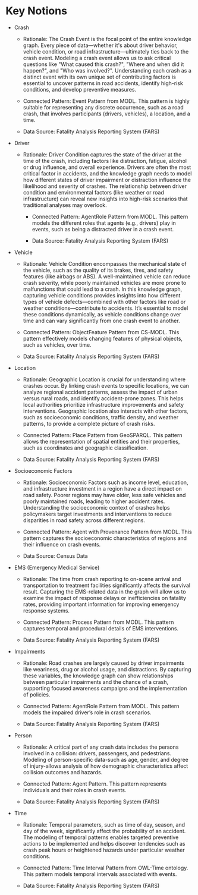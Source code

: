 # Key Notions
* Crash

  * Rationale: The Crash Event is the focal point of the entire knowledge graph. Every piece of data—whether it's about driver behavior, vehicle condition, or road infrastructure—ultimately ties back to the crash event. Modeling a crash event allows us to ask critical questions like "What caused this crash?", "Where and when did it happen?", and "Who was involved?". Understanding each crash as a distinct event with its own unique set of contributing factors is essential to uncover patterns in road accidents, identify high-risk conditions, and develop preventive measures.

  * Connected Pattern: Event Pattern from MODL. This pattern is highly suitable for representing any discrete occurrence, such as a road crash, that involves participants (drivers, vehicles), a location, and a time.

  * Data Source: Fatality Analysis Reporting System (FARS)

* Driver

  * Rationale: Driver Condition captures the state of the driver at the time of the crash, including factors like distraction, fatigue, alcohol or drug influence, and overall experience. Drivers are often the most critical factor in accidents, and the knowledge graph needs to model how different states of driver impairment or distraction influence the likelihood and severity of crashes. The relationship between driver condition and environmental factors (like weather or road infrastructure) can reveal new insights into high-risk scenarios that traditional analyses may overlook.

    * Connected Pattern: AgentRole Pattern from MODL. This pattern models the different roles that agents (e.g., drivers) play in events, such as being a distracted driver in a crash event.
        
    * Data Source: Fatality Analysis Reporting System (FARS)

* Vehicle

  * Rationale: Vehicle Condition encompasses the mechanical state of the vehicle, such as the quality of its brakes, tires, and safety features (like airbags or ABS). A well-maintained vehicle can reduce crash severity, while poorly maintained vehicles are more prone to malfunctions that could lead to a crash. In this knowledge graph, capturing vehicle conditions provides insights into how different types of vehicle defects—combined with other factors like road or weather conditions—contribute to accidents. It’s essential to model these conditions dynamically, as vehicle conditions change over time and can vary significantly from one crash event to another.

  * Connected Pattern: ObjectFeature Pattern from CS-MODL. This pattern effectively models changing features of physical objects, such as vehicles, over time.

  * Data Source: Fatality Analysis Reporting System (FARS)

* Location

  * Rationale: Geographic Location is crucial for understanding where crashes occur. By linking crash events to specific locations, we can analyze regional accident patterns, assess the impact of urban versus rural roads, and identify accident-prone zones. This helps local authorities prioritize infrastructure improvements and safety interventions. Geographic location also interacts with other factors, such as socioeconomic conditions, traffic density, and weather patterns, to provide a complete picture of crash risks.

  * Connected Pattern: Place Pattern from GeoSPARQL. This pattern allows the representation of spatial entities and their properties, such as coordinates and geographic classification.

  * Data Source: Fatality Analysis Reporting System (FARS)

* Socioeconomic Factors

  * Rationale: Socioeconomic Factors such as income level, education, and infrastructure investment in a region have a direct impact on road safety. Poorer regions may have older, less safe vehicles and poorly maintained roads, leading to higher accident rates. Understanding the socioeconomic context of crashes helps policymakers target investments and interventions to reduce disparities in road safety across different regions.

  * Connected Pattern: Agent with Provenance Pattern from MODL. This pattern captures the socioeconomic characteristics of regions and their influence on crash events.

  * Data Source: Census Data

* EMS (Emergency Medical Service)

  * Rationale: The time from crash reporting to on-scene arrival and transportation to treatment facilities significantly affects the survival result. Capturing the EMS-related data in the graph will allow us to examine the impact of response delays or inefficiencies on fatality rates, providing important information for improving emergency response systems.
 
  * Connected Pattern: Process Pattern from MODL. This pattern captures temporal and procedural details of EMS interventions.
 
  * Data Source: Fatality Analysis Reporting System (FARS)

* Impairments

  * Rationale: Road crashes are largely caused by driver impairments like weariness, drug or alcohol usage, and distractions. By capturing these variables, the knowledge graph can show relationships between particular impairments and the chance of a crash, supporting focused awareness campaigns and the implementation of policies.
 
  * Connected Pattern: AgentRole Pattern from MODL. This pattern models the impaired driver’s role in crash scenarios.
 
  * Data Source: Fatality Analysis Reporting System (FARS)
 
* Person

  * Rationale: A critical part of any crash data includes the persons involved in a collision: drivers, passengers, and pedestrians. Modeling of person-specific data-such as age, gender, and degree of injury-allows analysis of how demographic characteristics affect collision outcomes and hazards.

  * Connected Pattern: Agent Pattern. This pattern represents individuals and their roles in crash events.
 
  * Data Source: Fatality Analysis Reporting System (FARS)
 
* Time

  * Rationale: Temporal parameters, such as time of day, season, and day of the week, significantly affect the probability of an accident. The modeling of temporal patterns enables targeted preventive actions to be implemented and helps discover tendencies such as crash peak hours or heightened hazards under particular weather conditions.

  * Connected Pattern: Time Interval Pattern from OWL-Time ontology. This pattern models temporal intervals associated with events.
 
  * Data Source: Fatality Analysis Reporting System (FARS)




